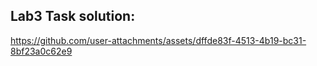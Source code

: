 ## Lab3 Task solution:

https://github.com/user-attachments/assets/dffde83f-4513-4b19-bc31-8bf23a0c62e9

